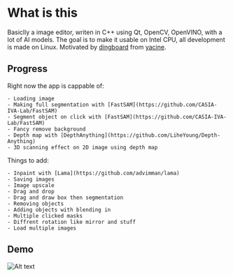 # What is this

Basiclly a image editor, writen in C++ using Qt, OpenCV, OpenVINO, with a lot of AI models.
The goal is to make it usable on Intel CPU, all development is made on Linux.
Motivated by [dingboard](https://dingboard.com/) from [yacine](https://yacine.ca/).

## Progress

Right now the app is cappable of:

    - Loading image
    - Making full segmentation with [FastSAM](https://github.com/CASIA-IVA-Lab/FastSAM)
    - Segment object on click with [FastSAM](https://github.com/CASIA-IVA-Lab/FastSAM)
    - Fancy remove background
    - Depth map with [DepthAnything](https://github.com/LiheYoung/Depth-Anything)
    - 3D scanning effect on 2D image using depth map

Things to add:

    - Inpaint with [Lama](https://github.com/advimman/lama)
    - Saving images
    - Image upscale
    - Drag and drop
    - Drag and draw box then segmentation 
    - Removing objects
    - Adding objects with blending in
    - Multiple clicked masks
    - Diffrent rotation like mirror and stuff
    - Load multiple images 

## Demo

![Alt text](utils/demo.gif)



 
